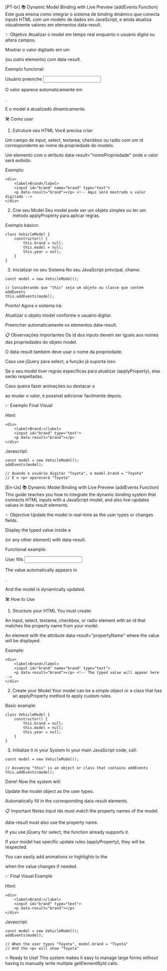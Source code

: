 [PT-br]
📚 Dynamic Model Binding with Live Preview (addEvents Function)
Este guia ensina como integrar o sistema de binding dinâmico que conecta inputs HTML com um modelo de dados em JavaScript, e ainda atualiza visualmente valores em elementos data-result.

✨ Objetivo
Atualizar o model em tempo real enquanto o usuário digita ou altera campos.

Mostrar o valor digitado em um <p> (ou outro elemento) com data-result.

Exemplo funcional:

Usuário preenche <input id="brand" />

O valor aparece automaticamente em <p data-result="brand"></p>.

E o model é atualizado dinamicamente.

🛠️ Como usar
1. Estruture seu HTML
Você precisa criar:

Um campo de input, select, textarea, checkbox ou radio com um id correspondente ao nome da propriedade do modelo.

Um elemento com o atributo data-result="nomePropriedade" onde o valor será exibido.

Exemplo:
```
<div>
    <label>Brand</label>
    <input id="brand" name="brand" type="text">
    <p data-result="brand"></p> <!-- Aqui será mostrado o valor digitado -->
</div>
```

2. Crie seu Model
Seu model pode ser um objeto simples ou ter um método applyProperty para aplicar regras.

Exemplo básico:

```
class VehicleModel {
    constructor() {
        this.brand = null;
        this.model = null;
        this.year = null;
    }
}
```
3. Inicializar no seu Sistema
No seu JavaScript principal, chame:
```
const model = new VehicleModel();

// Considerando que "this" seja um objeto ou classe que contém addEvents
this.addEvents(model);
```

Pronto! Agora o sistema irá:

Atualizar o objeto model conforme o usuário digitar.

Preencher automaticamente os elementos data-result.

📋 Observações importantes
Os id dos inputs devem ser iguais aos nomes das propriedades do objeto model.

O data-result também deve usar o nome da propriedade.

Caso use jQuery para select, a função já suporta isso.

Se o seu model tiver regras específicas para atualizar (applyProperty), elas serão respeitadas.

Caso queira fazer animações ou destacar o <p> ao mudar o valor, é possível adicionar facilmente depois.

✅ Exemplo Final Visual

Html:
```
<div>
    <label>Brand:</label>
    <input id="brand" type="text">
    <p data-result="brand"></p>
</div>
```

Javascript:
```
const model = new VehicleModel();
addEvents(model);

// Quando o usuário digitar "Toyota", o model.brand = "Toyota" 
// E o <p> aparecerá "Toyota"
```

[En-Us]
📚 Dynamic Model Binding with Live Preview (addEvents Function)
This guide teaches you how to integrate the dynamic binding system that connects HTML inputs with a JavaScript model, and also live-updates values in data-result elements.

✨ Objective
Update the model in real-time as the user types or changes fields.

Display the typed value inside a <p> (or any other element) with data-result.

Functional example:

User fills <input id="brand" />

The value automatically appears in <p data-result="brand"></p>.

And the model is dynamically updated.

🛠️ How to Use
1. Structure your HTML
You must create:

An input, select, textarea, checkbox, or radio element with an id that matches the property name from your model.

An element with the attribute data-result="propertyName" where the value will be displayed.

Example:
```
<div>
    <label>Brand</label>
    <input id="brand" name="brand" type="text">
    <p data-result="brand"></p> <!-- The typed value will appear here -->
</div>

```

2. Create your Model
Your model can be a simple object or a class that has an applyProperty method to apply custom rules.

Basic example:

```
class VehicleModel {
    constructor() {
        this.brand = null;
        this.model = null;
        this.year = null;
    }
}

```

3. Initialize it in your System
In your main JavaScript code, call:
```
const model = new VehicleModel();

// Assuming "this" is an object or class that contains addEvents
this.addEvents(model);
```
Done! Now the system will:

Update the model object as the user types.

Automatically fill in the corresponding data-result elements.

📋 Important Notes
Input ids must match the property names of the model.

data-result must also use the property name.

If you use jQuery for select, the function already supports it.

If your model has specific update rules (applyProperty), they will be respected.

You can easily add animations or highlights to the <p> when the value changes if needed.

✅ Final Visual Example

Html:
``` 
<div>
    <label>Brand:</label>
    <input id="brand" type="text">
    <p data-result="brand"></p>
</div>

```

Javascript:
```
const model = new VehicleModel();
addEvents(model);

// When the user types "Toyota", model.brand = "Toyota"
// And the <p> will show "Toyota"
```

🔥 Ready to Use!
This system makes it easy to manage large forms without having to manually write multiple getElementById calls.
